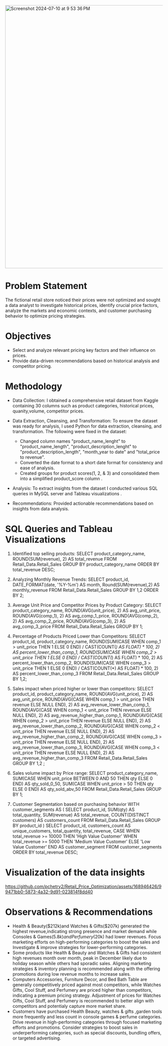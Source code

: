 <img width="838" alt="Screenshot 2024-07-10 at 9 53 36 PM" src="https://github.com/pchetry2/Retail_Price_Optimization/assets/168946426/1008279a-6ed9-4481-a91e-c3848bd33c08">

# Problem Statement
The fictional retail store noticed their prices were not optimized and sought a data analyst to investigate historical prices, identify crucial price factors, analyze the markets and economic contexts, and customer purchasing behavior to optimize pricing strategies.

# Objectives
* Select and analyze relevant pricing key factors and their influence on prices.
* Provide data-driven recommendations based on historical analysis and competitor pricing.

# Methodology
* Data Collection: I obtained a comprehensive retail dataset from Kaggle containing 30 columns such as product categories, historical prices, quanity,volume, competitor prices.
* Data Extraction, Cleansing, and Transformation: To ensure the dataset was ready for analysis, I used Python for data extraction, cleansing, and transformation. The following were fixed in the dataset:
   * Changed column names "product_name_lenght" to "product_name_length", "product_description_lenght" to "product_description_length", "month_year to date" and "total_price to    revenue".
   * Converted the date format to a short date format for consistency and ease of analysis.
   * Created groups for product scores(1, 2, & 3) and consolidated them into a simplified product_score column .

* Analysis: To extract insights from the dataset I conducted various SQL queries in MySQL server and Tableau visualizations .
* Recommendations: Provided actionable recommendations based on insights from data analysis.

# SQL Queries and Tableau Visualizations

1. Identified top selling products:
SELECT product_category_name, ROUND(SUM(revenue), 2) AS total_revenue
FROM Retail_Data.Retail_Sales
GROUP BY product_category_name
ORDER BY total_revenue DESC;
2. Analyzing Monthly Revenue Trends:
SELECT
product_id, DATE_FORMAT(date, '%Y-%m') AS month,
Round(SUM(revenue),2) AS monthly_revenue
FROM Retail_Data.Retail_Sales
GROUP BY 1,2
ORDER BY 2;
4. Average Unit Price and Competitor Prices by Product Category:
SELECT 
    product_category_name, 
    ROUND(AVG(unit_price), 2) AS avg_unit_price, 
    ROUND(AVG(comp_1), 2) AS avg_comp_1_price, 
    ROUND(AVG(comp_2), 2) AS avg_comp_2_price, 
    ROUND(AVG(comp_3), 2) AS avg_comp_3_price
FROM 
    Retail_Data.Retail_Sales
GROUP BY 1;

5. Percentage of Products Priced Lower than Competitors:
SELECT 
    product_id, 
    product_category_name,
    ROUND(SUM(CASE WHEN comp_1 > unit_price THEN 1 ELSE 0 END) / CAST(COUNT(*) AS FLOAT) * 100, 2) AS percent_lower_than_comp_1,
    ROUND(SUM(CASE WHEN comp_2 > unit_price THEN 1 ELSE 0 END) / CAST(COUNT(*) AS FLOAT) * 100, 2) AS percent_lower_than_comp_2,
    ROUND(SUM(CASE WHEN comp_3 > unit_price THEN 1 ELSE 0 END) / CAST(COUNT(*) AS FLOAT) * 100, 2) AS percent_lower_than_comp_3
FROM 
    Retail_Data.Retail_Sales
GROUP BY 1,2;

6. Sales impact when priced higher or lower than competitors:
    SELECT 
    product_id,
    product_category_name,
    ROUND(AVG(unit_price), 2) AS avg_unit_price,
    ROUND(AVG(CASE WHEN comp_1 > unit_price THEN revenue ELSE NULL END), 2) AS avg_revenue_lower_than_comp_1,
    ROUND(AVG(CASE WHEN comp_1 < unit_price THEN revenue ELSE NULL END), 2) AS avg_revenue_higher_than_comp_1,
    ROUND(AVG(CASE WHEN comp_2 > unit_price THEN revenue ELSE NULL END), 2) AS avg_revenue_lower_than_comp_2,
    ROUND(AVG(CASE WHEN comp_2 < unit_price THEN revenue ELSE NULL END), 2) AS avg_revenue_higher_than_comp_2,
    ROUND(AVG(CASE WHEN comp_3 > unit_price THEN revenue ELSE NULL END), 2) AS avg_revenue_lower_than_comp_3,
    ROUND(AVG(CASE WHEN comp_3 < unit_price THEN revenue ELSE NULL END), 2) AS avg_revenue_higher_than_comp_3
FROM 
    Retail_Data.Retail_Sales
GROUP BY 1,2 ;
7. Sales volume impact by Price range:
    SELECT 
    product_category_name,
    SUM(CASE WHEN unit_price BETWEEN 0 AND 50 THEN qty ELSE 0 END) AS qty_sold_0_50,
    SUM(CASE WHEN unit_price > 50 THEN qty ELSE 0 END) AS qty_sold_abv_50
FROM 
    Retail_Data.Retail_Sales
GROUP BY 1;

 8. Customer Segmentation based on purchasing behavior
WITH customer_segments AS (
    SELECT
        product_id,
        SUM(qty) AS total_quantity,
        SUM(revenue) AS total_revenue,
        COUNT(DISTINCT customers) AS customers_count
    FROM
        Retail_Data.Retail_Sales
    GROUP BY
        product_id
)
SELECT
    product_id,
    customers_count AS unique_customers,
    total_quantity,
    total_revenue,
    CASE
        WHEN total_revenue >= 10000 THEN 'High Value Customer'
        WHEN total_revenue >= 5000 THEN 'Medium Value Customer'
        ELSE 'Low Value Customer'
    END AS customer_segment
FROM
    customer_segments
ORDER BY
    total_revenue DESC;
    
# Visualization of the data insights
https://github.com/pchetry2/Retail_Price_Optimization/assets/168946426/99471bb0-5873-4a32-9d91-023814f8dd40

# Observations & Recommendations
* Health & Beauty($212k)and Watches & Gifts($207k) generated the highest revenue,indicating strong presence and market demand while Consoles & Games($5.8k) and Perfumery($20k) had lower revenues.
   Focus marketing efforts on high-performing categories to boost the sales and Investigate & improve strategies for lower-performing categories.
* Some products like Health & Beauty and Watches & Gifts had consistent high revenues month over month, peak in December likely due to holiday season while others had sporadic sales.
   Aligning marketing strategies & inventory planning is recommended along with the offering promotions during low revenue months to increase sales.
* Computers Accessories, Furniture Decor, and Bed Bath Table are generally competitively priced against most competitors, while 
Watches Gifts, Cool Stuff, and Perfumery are priced higher than competitors, indicating a premium pricing strategy.
 Adjustment of prices for Watches Gifts, Cool Stuff, and Perfumery is recommended to better align with competitors and potentialy capture more market share.
* Customers have purchased Health Beauty, watches & gifts ,garden tools more frequently and less count in console games & perfume categories.
 Drive revenue in high-performing categories through focused marketing efforts and promotions. Consider strategies to boost sales in  underperforming categories, such as special discounts, bundling offers, or targeted advertising.









